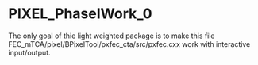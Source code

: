 # PIXEL_PhaseIWork_0
The only goal of thie light weighted package is to make this file
FEC_mTCA/pixel/BPixelTool/pxfec_cta/src/pxfec.cxx work with interactive input/output. 


